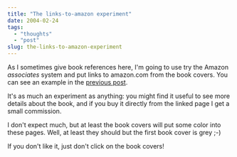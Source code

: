 ```yaml
---
title: "The links-to-amazon experiment"
date: 2004-02-24
tags: 
  - "thoughts"
  - "post"
slug: the-links-to-amazon-experiment
---
```


As I sometimes give book references here, I'm going to use try the Amazon _associates_ system and put links to amazon.com from the book covers. You can see an example in the [previous post](http://codeconsult.ch/bertrand/archives/000245.html).

It's as much an experiment as anything: you might find it useful to see more details about the book, and if you buy it directly from the linked page I get a small commission.

I don't expect much, but at least the book covers will put some color into these pages. Well, at least they should but the first book cover is grey ;-)

If you don't like it, just don't click on the book covers!
